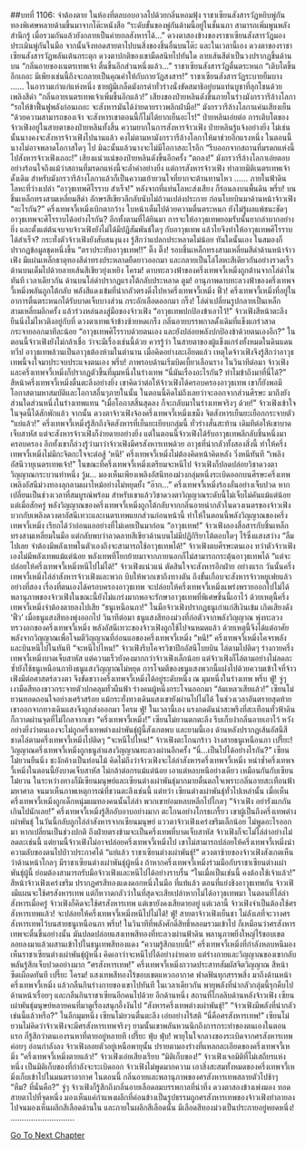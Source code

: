 ##บทที่ 1106: จำต้องตาย
ในห้องที่ตลบอบอวลไปด้วยกลิ่นหอมฟุ้ง ราชาเซียนสังสารวัฏหยิบพู่กันทองพิเศษหลายด้ามขึ้นมาจากโต๊ะหนังสือ
“ระดับขั้นของพู่กันด้ามนี้อยู่ในชั้นนภา สามารถเพิ่มพูนพลังสำนึกรู้ เมื่อรวมกันแล้วยังกลายเป็นค่ายกลสังหารได้…”
ดวงตาสองข้างของราชาเซียนสังสารวัฏมองประเมินพู่กันในมือ จากนั้นจึงทอดสายตาไปบนสิ่งของชิ้นอื่นบนโต๊ะ
และในเวลานี้เอง ดวงตาของราชาเซียนสังสารวัฏพลันเต้นกระตุก
ดวงตาปกติของเขามืดสนิทไปทันใด ลายเส้นสีดำเป็นวงปรากฏขึ้นด้านบน
“กลิ่นอายของเนตรเทพเจ้า ตื่นขึ้นอีกส่วนหนึ่งแล้ว…”
ราชาเซียนสังสารวัฏตื่นตระหนก
“เติบโตขึ้นอีกเถอะ มีเพียงเช่นนี้ถึงจะกลายเป็นคุณค่าให้กับกายวัฏสงสาร!”
ราชาเซียนสังสารวัฏระบายยิ้มบาง
……
ในอารามเก่าแก่แห่งหนึ่ง
ชายผู้มีเกล็ดมังกรดำทั่วร่างนั่งขัดสมาธิอยู่บนแท่นบูชาที่ลุกโชนด้วยเพลิงสีดำ
“กลิ่นอายเนตรเทพเจ้าเพิ่มขึ้นอีกแล้ว!”
เสียงของป๋ายหลินดังขึ้นภายในร่างมังกรวารีล้างโลกา
“รอให้ข้าฟื้นฟูพลังก่อนเถอะ จะสังหารมันได้ง่ายดายราวพลิกฝ่ามือ!”
มังกรวารีล้างโลกาแค่นเสียงเย็น
“ด้วยความสามารถของเจ้า จะสังหารเขาตอนนี้ก็ไม่ได้ยากเย็นอะไร!”
ป๋ายหลินเอ่ยต่อ
การเติบโตของจ้าวเฟิงอยู่ในสายตาของป๋ายหลินทั้งสิ้น
ความยากในการสังหารจ้าวเฟิง ป๋ายหลินรู้แจ้งอย่างยิ่ง ไม่เช่นนั้นนางคงจะสังหารจ้าวเฟิงไปนานแล้ว คงไม่ตามหามังกรวารีล้างโลกาให้มาช่วยอีกแรงหนึ่ง
ในตอนนี้ นางไม่อาจพลาดโอกาสใดๆ ไป มิฉะนั้นแล้วนางจะไม่มีโอกาสอะไรอีก
“รีบออกจากสถานที่มรดกแห่งนี้ไปสังหารจ้าวเฟิงเถอะ!”
เสียงแน่วแน่ของป๋ายหลินดังขึ้นอีกครั้ง
“ตกลง!”
มังกรวารีล้างโลกาเอ่ยตอบอย่างร้อนใจถึงแม้ว่าสถานที่มรดกแห่งนี้จะล้ำค่าอย่างยิ่ง แต่การสังหารจ้าวเฟิง ทำลายมิติเนตรเทพเจ้าดั้งเดิม สำหรับมังกรวารีล้างโลกาแล้วก็เป็นความเย้ายวนใจที่ยากจะต้านทานไหว
……
ภายในฟ้าดินโลหะที่ว่างเปล่า
“อาวุธเทพศิโรราบ สำเร็จ!”
หลังจากที่แท่นโลหะส่งเสียง ก็ร่อนลงบนพื้นดิน
พรึ่บ!
บนชิ้นเหล็กทรงสามเหลี่ยมสีดำ อักษรสีเขียวลึกลับนับไม่ถ้วนเปล่งประกาย ก่อนโบยบินมาด้านหน้าจ้าวเฟิง
“อะไรกัน?”
ครึ่งเทพจวี้เหมิ่งเบิกตากว้าง ใบหน้าเต็มไปด้วยความตื่นตระหนก
ยังไม่รู้ผลแพ้ชนะชัดๆ อาวุธเทพจะศิโรราบได้อย่างไรกัน?
อีกทั้งตามที่ได้ยินมา การจะให้อาวุธเทพยอมรับนั้นยากลำบากอย่างยิ่ง และตั้งแต่ต้นจบจบจ้าวเฟิงยังไม่ได้มีปฏิสัมพันธ์ใดๆ กับอาวุธเทพ แล้วไยจึงทำให้อาวุธเทพศิโรราบได้สำเร็จ?
กระทั่งตัวจ้าวเฟิงยังสับสนงุนงง รู้สึกว่าแปลกประหลาดไม่น้อย
ทันใดนั้นเอง ในสมองก็ปรากฏข้อมูลชุดหนึ่งขึ้น “ตราประทับอาวุธเทพ!!”
ติ๊ง ติ๊ง!
รอบชิ้นเหล็กทรงสามเหลี่ยมสีดำด้านหน้าจ้าวเฟิง มีแผ่นเหล็กธาตุทองสีดำทรงประหลาดยืดยาวออกมา และกลายเป็นโล่โลหะสีเดียวกันอย่างรวดเร็ว ด้านบนเต็มไปด้วยลายเส้นสีเขียวยุ่งเหยิง
โครม!
ดาบทะลวงฟ้าของครึ่งเทพจวี้เหมิ่งถูกต้านจากโล่ดำในทันที
เวลาเดียวกัน ด้านบนโล่ดำปรากฏแรงโต้กลับประหลาด
ตูม!
อานุภาพดาบทะลวงฟ้าของครึ่งเทพจวี้เหมิ่งพลันถูกโต้กลับ พลังสีแดงเข้มที่น่ากลัวตรงดิ่งไปหาครึ่งเทพจวี้เหมิ่ง
ฟิ้ว!
ครึ่งเทพจวี้เหมิ่งที่อยู่ในอาการตื่นตระหนกได้รับบาดเจ็บบางส่วน กระอักเลือดออกมา
กริ๊ง!
โล่ดำเปลี่ยนรูปกลายเป็นเหล็กสามเหลี่ยมอีกครั้ง แล้วร่วงหล่นลงสู่มือของจ้าวเฟิง
“อาวุธเทพปกป้องข้าเอาไว้!”
จ้าวเฟิงสีหน้าตะลึง ยืนนิ่งไม่ไหวติงอยู่กับที่ ดวงตาเทพเจ้าข้างซ้ายหดเกร็ง กลิ่นอายบรรพกาลดั้งเดิมที่แข็งแกร่วสาดกระจายออกมาทีละน้อย
“อาวุธเทพศิโรราบด้วยตนเอง และยังปล่อยพลังปกป้องข้าด้วยตนเองอีก?”
ในตอนนี้จ้าวเฟิงยังไม่กล้าเชื่อ ว่าจะมีเรื่องเช่นนี้ด้วย
ควรรู้ว่า ในสายตาของผู้แข็งแกร่งทั้งหมดในดินแดนทวีป อาวุธเทพล้วนเป็นอาวุธต้องห้ามในตำนาน
เมื่อคิดอย่างละเอียดแล้ว เหตุใดจ้าวเฟิงจึงรู้สึกว่าอาวุธเทพนี้จงใจมาประจบประแจงตนเอง
พรึ่บ!
ภาพรอบด้านเริ่มบิดเบี้ยวเลือนราง
ในวินาทีต่อมา จ้าวเฟิงและครึ่งเทพจวี้เหมิ่งก็ปรากฏตัวขึ้นที่มุมหนึ่งในร่างเทพ
“นี่มันเรื่องอะไรกัน? ทำไมข้าถึงมาที่นี่ได้?”
สีหน้าครึ่งเทพจวี้เหมิ่งตื่นตะลึงอย่างยิ่ง
เขาคิดว่าต่อให้จ้าวเฟิงได้ครอบครองอาวุธเทพ เขาก็ยังพอมีโอกาสตามหาสมบัติและโอกาสอื่นๆภายในนั้น
ในตอนนี้คิดไม่ถึงเลยว่าจะออกจากส่วนศีรษะ มาถึงยังส่วนใดส่วนหนึ่งในร่างเทพแทน
“เมื่อโอกาสสิ้นสุดลง ก็จะกลับมาในร่างเทพจริงๆ ด้วย!”
จ้าวเฟิงเข้าใจในจุดนี้ได้สักพักแล้ว
จากนั้น ดวงตาจ้าวเฟิงจ้องครึ่งเทพจวี้เหมิ่งเขม็ง จิตสังหารเย็นยะเยือกกระจายตัว
“แย่แล้ว!”
ครึ่งเทพจวี้เหมิ่งรู้สึกถึงจิตสังหารที่เย็นยะเยียบกลุ่มนี้ ทั่วร่างสั่นสะท้าน
เดิมทีต่อให้เขาบาดเจ็บสาหัส แต่จะสังหารจ้าวเฟิงก็ง่ายดายอย่างยิ่ง
แต่ในตอนนี้จ้าวเฟิงได้รับอาวุธเทพลึกลับชิ้นหนึ่งมาครอบครอง อีกทั้งเขาก็ล่วงรู้ว่ามาว่าจ้าวเฟิงมีศรสังหารเทพด้วย
อาวุธที่น่ากลัวทั้งสองสิ่งนี้ ทำให้ครึ่งเทพจวี้เหมิ่งไม่มีกะจิตกะใจจะต่อสู้
‘หนี!’
ครึ่งเทพจวี้เหมิ่งไม่ต้องคิดหน้าคิดหลัง วิ่งหนีทันที
“เพลิงอัสนีวายุเนตรเทพเจ้า!”
ในขณะที่ครึ่งเทพจวี้เหมิ่งเตรียมจะหนีไป จ้าวเฟิงก็ปลดปล่อยวิชาดวงตาวิญญาณกระบวนท่าหนึ่ง
วู้ม…
มองเห็นเพียงเพลิงอัสนีทองม่วงกลุ่มหนึ่งระเบิดออกบนศีรษะครึ่งเทพ เพลิงอัสนีม่วงทองลุกลามเผาไหม้อย่างไม่หยุดยั้ง
“อ๊าก…”
ครึ่งเทพจวี้เหมิ่งร้องลั่นอย่างเจ็บปวด
หากเปลี่ยนเป็นช่วงเวลาที่สมบูรณ์พร้อม สำหรับเขาแล้ววิชาดวงตาวิญญาณระดับนี้ไม่เจ็บไม่คันแม้แต่น้อย
แต่เมื่อสักครู่ พลังวิญญาณของครึ่งเทพจวี้เหมิ่งถูกโต้กลับจากกลิ่นอายน่ากลัวในดวงเนตรของจ้าวเฟิง บวกกับเพลิงดวงตาอัสนีเทวะและเนตรเทพแยกส่วนก่อนหน้านี้ ทำให้ในตอนนี้พลังวิญญาณของครึ่งเทพจวี้เหมิ่ง เรียกได้ว่าอ่อนแออย่างที่ไม่เคยเป็นมาก่อน
“อาวุธเทพ!”
จ้าวเฟิงลองสื่อสารกับชิ้นเหล็กทรงสามเหลี่ยมในมือ แต่กลับพบว่าลวดลายสีเขียวด้านบนไม่มีปฏิกิริยาโต้ตอบใดๆ ไร้ซึ่งแสงสว่าง
“ลืมไปเลย จำต้องมีพลังเทพในตัวเองถึงจะสามารถใช้อาวุธเทพได้!”
จ้าวเฟิงตบศีรษะตนเอง
ทว่าตัวจ้าวเฟิงเองไม่มีพลังเทพแม้แต่น้อย พลังเทพที่โยกย้ายมาจากภายนอกก็ไม่สามารถกระตุ้นอาวุธเทพได้
“แต่จะปล่อยให้ครึ่งเทพจวี้เหมิ่งหนีไปไม่ได้!”
จ้าวเฟิงแน่วแน่ ตัดสินใจจะสังหารอีกฝ่าย
อย่างแรก วันนั้นครึ่งเทพจวี้เหมิ่งไล่ล่าสังหารจ้าวเฟิงและพวก บีบให้พวกเขาถึงทางตัน ถึงขั้นเกือบจะสังหารจ้าวหยูเฟยแล้ว
อย่างที่สอง เรื่องที่ตนเองได้ครอบครองอาวุธเทพ จะปล่อยให้ครึ่งเทพจวี้เหมิ่งแพร่งพรายออกไปไม่ได้
พลานุภาพของจ้าวเฟิงในขณะนี้ยังไม่แกร่งมากพอจะรักษาอาวุธเทพที่พิเศษชิ้นนี้เอาไว้ ด้วยเหตุนี้ครึ่งเทพจวี้เหมิ่งจำต้องตายลงไปเสีย
“ธนูเหนือนภา!”
ในมือจ้าวเฟิงปรากฏธนูเก่าแก่สีเงินเข้ม เกิดเสียงดัง ‘ฟิ้ว’ เมื่อธนูแสงสีทองพุ่งออกไป
วินาทีต่อมา ธนูแสงสีทองม่วงที่ก่อตัวจากพลังวิญญาณ พุ่งทะลวงทรวงอกของครึ่งเทพจวี้เหมิ่ง
พลังอัสนีเทวะของจ้าวเฟิงถูกใช้ไปจนหมดแล้ว ด้วยเหตุนี้จึงได้แต่อาศัยพลังจากวิญญาณเพื่อโจมตีวิญญาณที่อ่อนแอของครึ่งเทพจวี้เหมิ่ง
“หนี!”
ครึ่งเทพจวี้เหมิ่งโคจรพลัง และบินหนีไปในทันที
“จะหนีไปไหน!”
จ้าวเฟิงรีบโคจรวิชาปีกอัสนีโบยบิน ไล่ตามไปติดๆ
ร่างกายครึ่งเทพจวี้เหมิ่งบาดเจ็บสาหัส แต่ความเร็วยังคงมากกว่าจ้าวเฟิงเล็กน้อย
แต่จ้าวเฟิงก็ไล่ตามอย่างไม่ลดละ ซ้ำยังใช้ธนูเหนือนภายิงธนูแสงวิญญาณไม่หยุด การโจมตีของธนูแสงพวกนี้แฝงไปด้วยความเข้าใจที่จ้าวเฟิงมีต่อศาสตร์ลวงตา จึงขัดขวางครึ่งเทพจวี้เหมิ่งได้อยู่ระดับหนึ่ง
ณ มุมหนึ่งในร่างเทพ
พรึ่บ ฟู่!
จู่ๆ เงามืดสีทองขาวกระจายตัวปกคลุมทั่วผืนฟ้า ร่างคนผู้หนึ่งกระโจนออกมา
“ล้มเหลวเสียแล้ว!”
เซียนโม๋ยวนทอดถอนใจอย่างเศร้าสร้อย
แม้กระทั่งทางเดินแสงเขายังผ่านไปไม่ได้ ในช่วงเวลาอันตรายสุดท้าย เขาออกจากทางเดินแสงจึงถูกส่งออกมา
โครม ฟู่!
ในเวลานี้เอง แรงกดดันน่าสะพรึงที่สะเทือนทั่วฟ้าดินก็กวาดผ่านจุดที่ไม่ไกลจากเขา
“ครึ่งเทพจวี้เหมิ่ง!”
เซียนโม๋ยวนตกตะลึง รีบเก็บงำกลิ่นอายเอาไว้ หวังอย่างยิ่งว่าตนเองจะไม่ถูกครึ่งเทพต่างเผ่าพันธุ์ผู้นี้สังเกตพบ
และยามนี้เอง ด้านหลังปรากฏเส้นอัสนีสีชาดไล่ตามครึ่งเทพจวี้เหมิ่งไปติดๆ
“จะหนีไปไหน!”
จ้าวเฟิงตะโกนกร้าว ง้างสายธนูเหนือนภา
เปรี๊ยะ!
วิญญาณครึ่งเทพจวี้เหมิ่งถูกธนูลำแสงวิญญาณทะลวงผ่านอีกครั้ง
“นี่…เป็นไปได้อย่างไรกัน?”
เซียนโม๋ยวนยืนนิ่ง ชะงักค้างเป็นท่อนไม้
คิดไม่ถึงว่าจ้าวเฟิงจะไล่ล่าสังหารครึ่งเทพจวี้เหมิ่ง หนำซ้ำครึ่งเทพจวี้เหมิ่งในตอนนี้ยังบาดเจ็บสาหัส ไม่กล้าต่อกรแม้แต่น้อย เอาแต่หลบหนีอย่างเดียว
เหมือนกันกับเซียนโม๋ยวน ในระหว่างทางก็มีเซียนมนุษย์และเซียนต่างเผ่าพันธุ์มากมายตื่นตกใจเพราะกลิ่นอายสะเทือนฟ้ามหาศาล จนมาเห็นภาพเหตุการณ์ที่ชวนตะลึงเช่นนี้
แต่ทว่า เซียนต่างเผ่าพันธุ์ทั่วไปเหล่านั้น เมื่อเห็นครึ่งเทพจวี้เหมิ่งถูกเด็กหนุ่มผมทองคนนั้นไล่ล่า พวกเขาย่อมหลบหลีกไปไกลๆ
“จ้าวเฟิง อย่ารังแกกันเกินไปนักเลย!”
ครึ่งเทพจวี้เหมิ่งรู้สึกอับอาบอย่างมาก ตะโกนอย่างโกรธเกรี้ยว
เขาผู้เป็นถึงครึ่งเทพต่างเผ่าพันธุ์ ในวันนี้กลับถูกไล่ล่าสังหารจากเซียนมนุษย์
แววตาจ้าวเฟิงเคร่งขรึมเล็กน้อย ไม่พูดอะไรออกมา
หากเปลี่ยนเป็นช่วงปกติ ถึงฝ่ายตรงข้ามจะเป็นครึ่งเทพที่บาดเจ็บสาหัส จ้าวเฟิงก็จะไม่ไล่ล่าอย่างไม่ลดละเช่นนี้
แต่ยามนี้จ้าวเฟิงไม่อาจปล่อยครึ่งเทพจวี้เหมิ่งไป เขาไม่สามารถปล่อยให้ครึ่งเทพจวี้เหมิ่งนำความลับของตนไปป่าวประกาศได้
“แย่แล้ว ราชาเซียนต่างเผ่าพันธุ์!”
ดวงตาซ้ายของจ้าวเฟิงสังเกตเห็นว่าด้านหน้าไกลๆ มีราชาเซียนต่างเผ่าพันธุ์ผู้หนึ่ง
ถ้าหากครึ่งเทพจวี้เหมิ่งร่วมมือกับราชาเซียนต่างเผ่าพันธุ์ผู้นี้ ย่อมต้องสามารถรับมือจ้าวเฟิงและหนีไปได้อย่างราบรื่น
“ในเมื่อเป็นเช่นนี้ คงต้องใช้เจ้าแล้ว!”
สีหน้าจ้าวเฟิงเคร่งขรึม ปรากฏศรสีทองแดงดอกหนึ่งในมือ
ที่แท้แล้ว ตอนที่แย่งชิงอาวุธเทพกัน จ้าวเฟิงมีแผนจะใช้ศรสังหารเทพ แต่ก็หวาดกลัวว่าในที่สุดจะเสียเปล่าหากไม่ได้อาวุธเทพมา
ในตอนที่ไล่ล่าสังหารเมื่อครู่ จ้าวเฟิงก็คิดจะใช้ศรสังหารเทพ แต่เขายังคงเสียดายอยู่
แต่เวลานี้ จ้าวเฟิงจำเป็นต้องใช้ศรสังหารเทพแล้ว!
จะปล่อยให้ครึ่งเทพจวี้เหมิ่งหนีไปไม่ได้!
ฟู่!
สายตาจ้าวเฟิงเย็นชา ไม่ลังเลที่จะวางศรสังหารเทพไว้บนสายธนูเหนือนภา
พรึ่บ!
ในวินาทีที่พลังศักดิ์สิทธิ์หลอมรวมเข้าไป ก็เหมือนว่าศรสังหารเทพจะตื่นขึ้นอย่างนั้น มันปลดปล่อยแสงเทพสีทองที่ทะลวงผ่านฟ้าดิน พลานุภาพยิ่งใหญ่ไร้ขอบเขตลอยลงมาแล้วผสานเข้าไปในธนูเทพสีทองแดง
“ความรู้สึกแบบนี้!”
ครึ่งเทพจวี้เหมิ่งที่กำลังหลบหนีมองเห็นราชาเซียนต่างเผ่าพันธุ์ผู้หนึ่ง คิดเอาว่าจะหนีไปได้อย่างง่ายดาย แต่ร่างกายและวิญญาณของเขากลับพลันรู้สึกเจ็บปวดอย่างมาก
“ศรสังหารเทพ!”
ครึ่งเทพจวี้เหมิ่งกวาดประสาทสัมผัสจิตวิญญาณ สีหน้าซีดเผือดทันที
เปรี๊ยะ โครม!
แสงเทพสีทองไร้ขอบเขตแหวกอากาศ ฟาดฟันทุกสรรพสิ่ง มาถึงด้านหน้าครึ่งเทพจวี้เหมิ่ง แล้วกลืนกินร่างกายของเขาไปทันที
ในเวลาเดียวกัน พายุพลังที่น่ากลัวกลุ่มนี้รุกคืบไปด้านหน้าเรื่อยๆ และกลืนกินราชาเซียนอีกคนไปด้วย
อีกด้านหนึ่ง สถานที่ไกลลิบด้านหลังจ้าวเฟิง เซียนเผ่าพันธุ์มนุษย์หลายคนที่มาดูเรื่องสนุกอึ้งงันไป
“สังหารครึ่งเทพต่างเผ่าพันธุ์!”
“จ้าวเฟิงมีพลังที่น่ากลัวเช่นนี้แล้วหรือ?”
ในอีกมุมหนึ่ง เซียนโม๋ยวนตื่นตะลึง เอ่ยอย่างไร้สติ “นี่คือศรสังหารเทพ!”
เซียนโม๋ยวนไม่คิดว่าจ้าวเฟิงจะมีศรสังหารเทพจริงๆ ยามนั้นเขาพลันหวนนึกถึงการกระทำของตนเองในตอนแรก ก็รู้สึกว่าตนเองรนหาที่ตายอยู่หลายที
เปรี๊ยะ ฟุ่บ ฟุ่บ!
พายุในใจกลางของระเบิดจากศรสังหารเทพค่อยๆ อ่อนกำลังลง จ้าวเฟิงลอยตัวอยู่เหนือพายุนั้น ปรายตามองร่างที่แหลกละเอียดของครึ่งเทพจวี้เหมิ่ง
“ครึ่งเทพจวี้เหมิ่งตายแล้ว!”
จ้าวเฟิงเอ่ยเสียงเรียบ
“มิติเก็บของ!”
จ้าวเฟิงเจอมิติที่ไม่เสถียรแห่งหนึ่ง เป็นมิติเก็บของที่กำลังจะระเบิดออก
จ้าวเฟิงไม่พูดมากความ เอาสิ่งสะสมทั้งหมดของครึ่งเทพจวี้เหมิ่งเก็บเข้าไปในมนตราอากาศ
ในตอนนี้ กลิ่นอายและพลานุภาพของศรสังหารเทพสลายตัวไปช้าๆ
“หืม? ที่นั่นคือ?”
จู่ๆ จ้าวเฟิงก็รู้สึกถึงกลิ่นอายเลือดลมบรรพกาลที่น่าทึ่ง ดวงตาสองข้างเพ่งมอง ทอดสายตาไปที่จุดหนึ่ง
มองเห็นแค่กำแพงผลึกที่ค่อนข้างเป็นรูปธรรมถูกศรสังหารเทพของจ้าวเฟิงทำลายลงไปจนมองเห็นผลึกสีเลือดด้านใน
และภายในผลึกสีเลือดนั้น มีเลือดสีทองม่วงเป็นประกายอยู่หยดหนึ่ง!
……………………….


[Go To Next Chapter]( ./344.md)